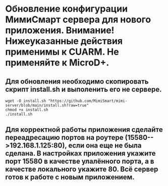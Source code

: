 # Обновление конфигурации МимиСмарт сервера для нового приложения. Внимание! Нижеуказанные действия применимы к CUARM. Не применяйте к MicroD+. 
## Для обновления необходимо скопировать скрипт install.sh и выполенить его не сервере.

```
wget -O install.sh "https://github.com/MimiSmart/mimi-server/blob/main/install.sh?raw=true"
chmod +x install.sh
./install.sh
```

## Для корректной работы приложения сделайте переадресацию портов на роутере (15580-->192.168.1.125:80), если она еще не была сделана. В настройках приложения укажите порт 15580 в качестве улалённого порта, а в качестве локального укажите 80. Всё сервер готов к работе с новым приложением.
